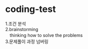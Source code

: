 
# coding-test

1.조건 분석    
2.brainstorming    
　thinking how to solve the problems    
3.문제풀이 과정 넘버링    

